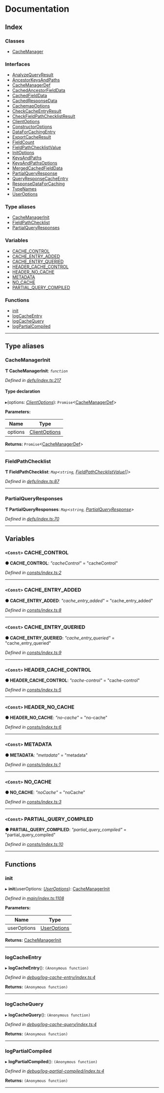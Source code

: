 
#  Documentation

## Index

### Classes

* [CacheManager](classes/cachemanager.md)

### Interfaces

* [AnalyzeQueryResult](interfaces/analyzequeryresult.md)
* [AncestorKeysAndPaths](interfaces/ancestorkeysandpaths.md)
* [CacheManagerDef](interfaces/cachemanagerdef.md)
* [CachedAncestorFieldData](interfaces/cachedancestorfielddata.md)
* [CachedFieldData](interfaces/cachedfielddata.md)
* [CachedResponseData](interfaces/cachedresponsedata.md)
* [CachemapOptions](interfaces/cachemapoptions.md)
* [CheckCacheEntryResult](interfaces/checkcacheentryresult.md)
* [CheckFieldPathChecklistResult](interfaces/checkfieldpathchecklistresult.md)
* [ClientOptions](interfaces/clientoptions.md)
* [ConstructorOptions](interfaces/constructoroptions.md)
* [DataForCachingEntry](interfaces/dataforcachingentry.md)
* [ExportCacheResult](interfaces/exportcacheresult.md)
* [FieldCount](interfaces/fieldcount.md)
* [FieldPathChecklistValue](interfaces/fieldpathchecklistvalue.md)
* [InitOptions](interfaces/initoptions.md)
* [KeysAndPaths](interfaces/keysandpaths.md)
* [KeysAndPathsOptions](interfaces/keysandpathsoptions.md)
* [MergedCachedFieldData](interfaces/mergedcachedfielddata.md)
* [PartialQueryResponse](interfaces/partialqueryresponse.md)
* [QueryResponseCacheEntry](interfaces/queryresponsecacheentry.md)
* [ResponseDataForCaching](interfaces/responsedataforcaching.md)
* [TypeNames](interfaces/typenames.md)
* [UserOptions](interfaces/useroptions.md)

### Type aliases

* [CacheManagerInit](#cachemanagerinit)
* [FieldPathChecklist](#fieldpathchecklist)
* [PartialQueryResponses](#partialqueryresponses)

### Variables

* [CACHE_CONTROL](#cache_control)
* [CACHE_ENTRY_ADDED](#cache_entry_added)
* [CACHE_ENTRY_QUERIED](#cache_entry_queried)
* [HEADER_CACHE_CONTROL](#header_cache_control)
* [HEADER_NO_CACHE](#header_no_cache)
* [METADATA](#metadata)
* [NO_CACHE](#no_cache)
* [PARTIAL_QUERY_COMPILED](#partial_query_compiled)

### Functions

* [init](#init)
* [logCacheEntry](#logcacheentry)
* [logCacheQuery](#logcachequery)
* [logPartialCompiled](#logpartialcompiled)

---

## Type aliases

<a id="cachemanagerinit"></a>

###  CacheManagerInit

**Ƭ CacheManagerInit**: *`function`*

*Defined in [defs/index.ts:217](https://github.com/bad-batch/handl/blob/20503ed/packages/cache-manager/src/defs/index.ts#L217)*

#### Type declaration
▸(options: *[ClientOptions](interfaces/clientoptions.md)*): `Promise`<[CacheManagerDef](interfaces/cachemanagerdef.md)>

**Parameters:**

| Name | Type |
| ------ | ------ |
| options | [ClientOptions](interfaces/clientoptions.md) |

**Returns:** `Promise`<[CacheManagerDef](interfaces/cachemanagerdef.md)>

___
<a id="fieldpathchecklist"></a>

###  FieldPathChecklist

**Ƭ FieldPathChecklist**: *`Map`<`string`, [FieldPathChecklistValue](interfaces/fieldpathchecklistvalue.md)[]>*

*Defined in [defs/index.ts:87](https://github.com/bad-batch/handl/blob/20503ed/packages/cache-manager/src/defs/index.ts#L87)*

___
<a id="partialqueryresponses"></a>

###  PartialQueryResponses

**Ƭ PartialQueryResponses**: *`Map`<`string`, [PartialQueryResponse](interfaces/partialqueryresponse.md)>*

*Defined in [defs/index.ts:70](https://github.com/bad-batch/handl/blob/20503ed/packages/cache-manager/src/defs/index.ts#L70)*

___

## Variables

<a id="cache_control"></a>

### `<Const>` CACHE_CONTROL

**● CACHE_CONTROL**: *"cacheControl"* = "cacheControl"

*Defined in [consts/index.ts:2](https://github.com/bad-batch/handl/blob/20503ed/packages/cache-manager/src/consts/index.ts#L2)*

___
<a id="cache_entry_added"></a>

### `<Const>` CACHE_ENTRY_ADDED

**● CACHE_ENTRY_ADDED**: *"cache_entry_added"* = "cache_entry_added"

*Defined in [consts/index.ts:8](https://github.com/bad-batch/handl/blob/20503ed/packages/cache-manager/src/consts/index.ts#L8)*

___
<a id="cache_entry_queried"></a>

### `<Const>` CACHE_ENTRY_QUERIED

**● CACHE_ENTRY_QUERIED**: *"cache_entry_queried"* = "cache_entry_queried"

*Defined in [consts/index.ts:9](https://github.com/bad-batch/handl/blob/20503ed/packages/cache-manager/src/consts/index.ts#L9)*

___
<a id="header_cache_control"></a>

### `<Const>` HEADER_CACHE_CONTROL

**● HEADER_CACHE_CONTROL**: *"cache-control"* = "cache-control"

*Defined in [consts/index.ts:5](https://github.com/bad-batch/handl/blob/20503ed/packages/cache-manager/src/consts/index.ts#L5)*

___
<a id="header_no_cache"></a>

### `<Const>` HEADER_NO_CACHE

**● HEADER_NO_CACHE**: *"no-cache"* = "no-cache"

*Defined in [consts/index.ts:6](https://github.com/bad-batch/handl/blob/20503ed/packages/cache-manager/src/consts/index.ts#L6)*

___
<a id="metadata"></a>

### `<Const>` METADATA

**● METADATA**: *"metadata"* = "metadata"

*Defined in [consts/index.ts:1](https://github.com/bad-batch/handl/blob/20503ed/packages/cache-manager/src/consts/index.ts#L1)*

___
<a id="no_cache"></a>

### `<Const>` NO_CACHE

**● NO_CACHE**: *"noCache"* = "noCache"

*Defined in [consts/index.ts:3](https://github.com/bad-batch/handl/blob/20503ed/packages/cache-manager/src/consts/index.ts#L3)*

___
<a id="partial_query_compiled"></a>

### `<Const>` PARTIAL_QUERY_COMPILED

**● PARTIAL_QUERY_COMPILED**: *"partial_query_compiled"* = "partial_query_compiled"

*Defined in [consts/index.ts:10](https://github.com/bad-batch/handl/blob/20503ed/packages/cache-manager/src/consts/index.ts#L10)*

___

## Functions

<a id="init"></a>

###  init

▸ **init**(userOptions: *[UserOptions](interfaces/useroptions.md)*): [CacheManagerInit](#cachemanagerinit)

*Defined in [main/index.ts:1108](https://github.com/bad-batch/handl/blob/20503ed/packages/cache-manager/src/main/index.ts#L1108)*

**Parameters:**

| Name | Type |
| ------ | ------ |
| userOptions | [UserOptions](interfaces/useroptions.md) |

**Returns:** [CacheManagerInit](#cachemanagerinit)

___
<a id="logcacheentry"></a>

###  logCacheEntry

▸ **logCacheEntry**(): `(Anonymous function)`

*Defined in [debug/log-cache-entry/index.ts:4](https://github.com/bad-batch/handl/blob/20503ed/packages/cache-manager/src/debug/log-cache-entry/index.ts#L4)*

**Returns:** `(Anonymous function)`

___
<a id="logcachequery"></a>

###  logCacheQuery

▸ **logCacheQuery**(): `(Anonymous function)`

*Defined in [debug/log-cache-query/index.ts:4](https://github.com/bad-batch/handl/blob/20503ed/packages/cache-manager/src/debug/log-cache-query/index.ts#L4)*

**Returns:** `(Anonymous function)`

___
<a id="logpartialcompiled"></a>

###  logPartialCompiled

▸ **logPartialCompiled**(): `(Anonymous function)`

*Defined in [debug/log-partial-compiled/index.ts:4](https://github.com/bad-batch/handl/blob/20503ed/packages/cache-manager/src/debug/log-partial-compiled/index.ts#L4)*

**Returns:** `(Anonymous function)`

___

